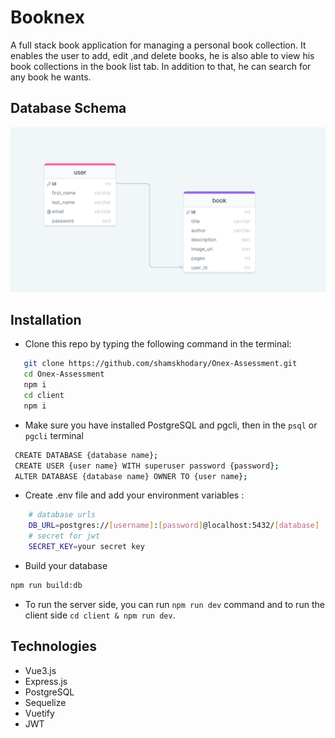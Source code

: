 # Booknex

A full stack book application for managing a personal book collection. It enables the user to add, edit ,and delete books, he is also able to view his book collections in the book list tab. In addition to that, he can search for any book he wants.

## Database Schema

![Alt text](image.png)

## Installation

- Clone this repo by typing the following command in the terminal:

```sh
   git clone https://github.com/shamskhodary/Onex-Assessment.git
   cd Onex-Assessment
   npm i
   cd client
   npm i
```

- Make sure you have installed PostgreSQL and pgcli, then in the `psql` or  `pgcli` terminal
 ```sh
  CREATE DATABASE {database name};
  CREATE USER {user name} WITH superuser password {password};
  ALTER DATABASE {database name} OWNER TO {user name};
  ```

- Create .env file and add your environment variables : 
```sh
    # database urls
    DB_URL=postgres://[username]:[password]@localhost:5432/[database]
    # secret for jwt
    SECRET_KEY=your secret key
```
-  Build your database 
```sh
npm run build:db
```

- To run the server side, you can run `npm run dev` command and to run the client side `cd client & npm run dev`.

## Technologies

- Vue3.js
- Express.js
- PostgreSQL
- Sequelize
- Vuetify
- JWT

